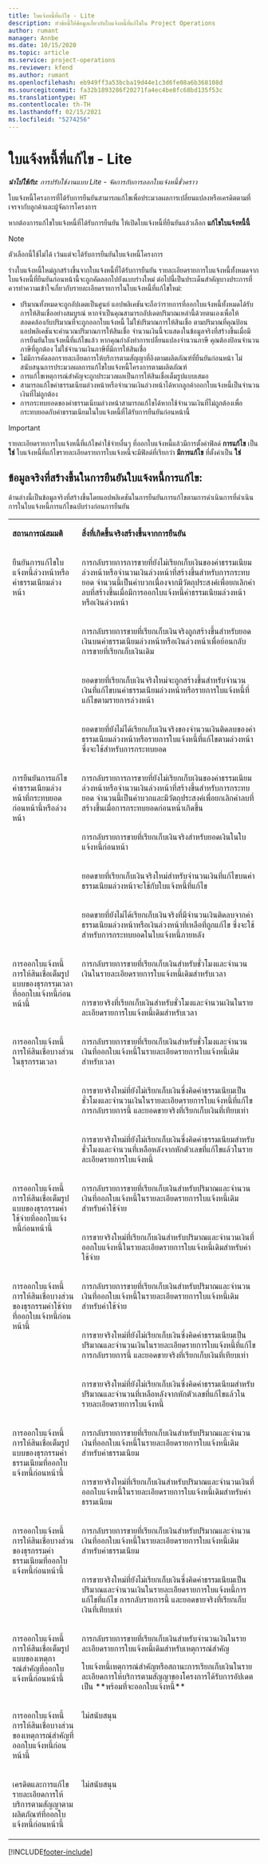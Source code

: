 ```yaml
---
title: ใบแจ้งหนี้ที่แก้ไข - Lite
description: หัวข้อนี้ให้ข้อมูลเกี่ยวกับใบแจ้งหนี้ที่แก้ไขใน Project Operations
author: rumant
manager: Annbe
ms.date: 10/15/2020
ms.topic: article
ms.service: project-operations
ms.reviewer: kfend
ms.author: rumant
ms.openlocfilehash: eb949ff3a53bcba19d44e1c3d6fe08a6b368108d
ms.sourcegitcommit: fa32b1893286f20271fa4ec4be8fc68bd135f53c
ms.translationtype: HT
ms.contentlocale: th-TH
ms.lasthandoff: 02/15/2021
ms.locfileid: "5274256"
---
```

# <a name="corrected-invoices---lite"></a>ใบแจ้งหนี้ที่แก้ไข - Lite

_**นำไปใช้กับ:** การปรับใช้งานแบบ Lite - จัดการกับการออกใบแจ้งหนี้ชั่วคราว_

ใบแจ้งหนี้โครงการที่ได้รับการยืนยันสามารถแก้ไขเพื่อประมวลผลการเปลี่ยนแปลงหรือเครดิตตามที่เจรจากับลูกค้าและผู้จัดการโครงการ

หากต้องการแก้ไขใบแจ้งหนี้ที่ได้รับการยืนยัน ให้เปิดใบแจ้งหนี้ที่ยืนยันแล้วเลือก **แก้ไขใบแจ้งหนี้นี้** 

> [!NOTE]
> ตัวเลือกนี้ใช้ไม่ได้ เว้นแต่จะได้รับการยืนยันใบแจ้งหนี้โครงการ

ร่างใบแจ้งหนี้ใหม่ถูกสร้างขึ้นจากใบแจ้งหนี้ที่ได้รับการยืนยัน รายละเอียดรายการใบแจ้งหนี้ทั้งหมดจากใบแจ้งหนี้ที่ยืนยันก่อนหน้านี้จะถูกคัดลอกไปยังแบบร่างใหม่ ต่อไปนี้เป็นประเด็นสำคัญบางประการที่ควรทำความเข้าใจเกี่ยวกับรายละเอียดรายการในใบแจ้งหนี้ที่แก้ไขใหม่:

- ปริมาณทั้งหมดจะถูกอัปเดตเป็นศูนย์ แอปพลิเคชันจะถือว่ารายการที่ออกใบแจ้งหนี้ทั้งหมดได้รับการให้สินเชื่ออย่างสมบูรณ์ หากจำเป็นคุณสามารถอัปเดตปริมาณเหล่านี้ด้วยตนเองเพื่อให้สอดคล้องกับปริมาณที่จะถูกออกใบแจ้งหนี้ ไม่ใช่ปริมาณการให้สินเชื่อ ตามปริมาณที่คุณป้อน แอปพลิเคชันจะคำนวณปริมาณการให้สินเชื่อ จำนวนเงินนี้จะแสดงในข้อมูลจริงที่สร้างขึ้นเมื่อมีการยืนยันใบแจ้งหนี้ที่แก้ไขแล้ว หากคุณกำลังทำการเปลี่ยนแปลงจำนวนภาษี คุณต้องป้อนจำนวนภาษีที่ถูกต้อง ไม่ใช่จำนวนเงินภาษีที่มีการให้สินเชื่อ
- ไม่มีการคัดลอกรายละเอียดการให้บริการตามสัญญาที่อิงตามผลิตภัณฑ์ที่ยืนยันก่อนหน้า ไม่สนับสนุนการประมวลผลการแก้ไขใบแจ้งหนี้โครงการตามผลิตภัณฑ์
- การแก้ไขเหตุการณ์สำคัญจะถูกประมวลผลเป็นการให้สินเชื่อเต็มรูปแบบเสมอ
- สามารถแก้ไขค่าธรรมเนียมล่วงหน้าหรือจำนวนเงินล่วงหน้าได้หากลูกค้าออกใบแจ้งหนี้เป็นจำนวนเงินที่ไม่ถูกต้อง
- การกระทบยอดของค่าธรรมเนียมล่วงหน้าสามารถแก้ไขได้หากใช้จำนวนเงินที่ไม่ถูกต้องเพื่อกระทบยอดกับค่าธรรมเนียมในใบแจ้งหนี้ที่ได้รับการยืนยันก่อนหน้านี้

> [!IMPORTANT]
> รายละเอียดรายการใบแจ้งหนี้ที่แก้ไขค่าใช้จ่ายอื่นๆ ที่ออกใบแจ้งหนี้แล้วมีการตั้งค่าฟิลด์ **การแก้ไข** เป็น **ใช่** ใบแจ้งหนี้ที่แก้ไขรายละเอียดรายการใบแจ้งหนี้จะมีฟิลด์ที่เรียกว่า **มีการแก้ไข** ที่ตั้งค่าเป็น **ใช่**

## <a name="actuals-created-on-confirmation-of-a-corrective-invoice"></a>ข้อมูลจริงที่สร้างขึ้นในการยืนยันใบแจ้งหนี้การแก้ไข:

ด้านล่างนี้เป็นข้อมูลจริงที่สร้างขึ้นโดยแอปพลิเคชันในการยืนยันการแก้ไขตามการดำเนินการที่ดำเนินการในใบแจ้งหนี้การแก้ไขฉบับร่างก่อนการยืนยัน

<table border="0" cellspacing="0" cellpadding="0">
    <tbody>
        <tr>
            <td width="216" valign="top">
                <p>
                    <strong>สถานการณ์สมมติ</strong>
                </p>
            </td>
            <td width="808" valign="top">
                <p>
                    <strong>สิ่งที่เกิดขึ้นจริงสร้างขึ้นจากการยืนยัน</strong>
                </p>
            </td>
        </tr>
        <tr>
            <td width="216" rowspan="4" valign="top">
                <p>
ยืนยันการแก้ไขใบแจ้งหนี้ล่วงหน้าหรือค่าธรรมเนียมล่วงหน้า<strong></strong>
                </p>
            </td>
            <td width="408" valign="top">
                <p>
การกลับรายการการขายที่ยังไม่เรียกเก็บเงินของค่าธรรมเนียมล่วงหน้าหรือจำนวนเงินล่วงหน้าที่สร้างขึ้นสำหรับการกระทบยอด จำนวนนี้เป็นค่าบวกเนื่องจากมีวัตถุประสงค์เพื่อยกเลิกค่าลบที่สร้างขึ้นเมื่อมีการออกใบแจ้งหนี้ค่าธรรมเนียมล่วงหน้าหรือเงินล่วงหน้า
                </p>
            </td>
        </tr>
        <tr>
            <td width="408" valign="top">
                <p>
การกลับรายการขายที่เรียกเก็บเงินจริงถูกสร้างขึ้นสำหรับยอดเงินบนค่าธรรมเนียมล่วงหน้าหรือเงินล่วงหน้าเพื่อย้อนกลับการขายที่เรียกเก็บเงินเดิม
                </p>
            </td>
        </tr>
        <tr>
            <td width="408" valign="top">
                <p>
ยอดขายที่เรียกเก็บเงินจริงใหม่จะถูกสร้างขึ้นสำหรับจำนวนเงินที่แก้ไขบนค่าธรรมเนียมล่วงหน้าหรือรายการใบแจ้งหนี้ที่แก้ไขตามรายการล่วงหน้า
                </p>
            </td>
        </tr>
        <tr>
            <td width="408" valign="top">
                <p>
ยอดขายที่ยังไม่ได้เรียกเก็บเงินจริงของจำนวนเงินติดลบของค่าธรรมเนียมล่วงหน้าหรือรายการใบแจ้งหนี้ที่แก้ไขตามล่วงหน้า ซึ่งจะใช้สำหรับการกระทบยอด
                </p>
            </td>
        </tr>
        <tr>
            <td width="216" rowspan="4" valign="top">
                <p>
การยืนยันการแก้ไขค่าธรรมเนียมล่วงหน้าที่กระทบยอดก่อนหน้านี้หรือล่วงหน้า
                </p>
            </td>
            <td width="408" valign="top">
                <p>
การกลับรายการการขายที่ยังไม่เรียกเก็บเงินของค่าธรรมเนียมล่วงหน้าหรือจำนวนเงินล่วงหน้าที่สร้างขึ้นสำหรับการกระทบยอด จำนวนนี้เป็นค่าบวกและมีวัตถุประสงค์เพื่อยกเลิกค่าลบที่สร้างขึ้นเมื่อการกระทบยอดก่อนหน้าเกิดขึ้น
                </p>
            </td>
        </tr>
        <tr>
            <td width="408" valign="top">
                <p>
การกลับรายการขายที่เรียกเก็บเงินจริงสำหรับยอดเงินในใบแจ้งหนี้ก่อนหน้า
                </p>
            </td>
        </tr>
        <tr>
            <td width="408" valign="top">
                <p>
ยอดขายที่เรียกเก็บเงินจริงใหม่สำหรับจำนวนเงินที่แก้ไขบนค่าธรรมเนียมล่วงหน้าจะใช้กับใบแจ้งหนี้ที่แก้ไข
                </p>
            </td>
        </tr>
        <tr>
            <td width="408" valign="top">
                <p>
ยอดขายที่ยังไม่ได้เรียกเก็บเงินจริงที่มีจำนวนเงินติดลบจากค่าธรรมเนียมล่วงหน้าหรือเงินล่วงหน้าที่เหลือที่ถูกแก้ไข ซึ่งจะใช้สำหรับการกระทบยอดในใบแจ้งหนี้ภายหลัง
                </p>
            </td>
        </tr>
        <tr>
            <td width="216" rowspan="2" valign="top">
                <p>
การออกใบแจ้งหนี้การให้สินเชื่อเต็มรูปแบบของธุรกรรมเวลาที่ออกใบแจ้งหนี้ก่อนหน้านี้
                </p>
            </td>
            <td width="408" valign="top">
                <p>
การกลับรายการขายที่เรียกเก็บเงินสำหรับชั่วโมงและจำนวนเงินในรายละเอียดรายการใบแจ้งหนี้เดิมสำหรับเวลา
                </p>
            </td>
        </tr>
        <tr>
            <td width="408" valign="top">
                <p>
การขายจริงที่เรียกเก็บเงินสำหรับชั่วโมงและจำนวนเงินในรายละเอียดรายการใบแจ้งหนี้เดิมสำหรับเวลา
                </p>
            </td>
        </tr>
        <tr>
            <td width="216" rowspan="3" valign="top">
                <p>
การออกใบแจ้งหนี้การให้สินเชื่อบางส่วนในธุรกรรมเวลา
                </p>
            </td>
            <td width="408" valign="top">
                <p>
การกลับรายการขายที่เรียกเก็บเงินสำหรับชั่วโมงและจำนวนเงินที่ออกใบแจ้งหนี้ในรายละเอียดรายการใบแจ้งหนี้เดิมสำหรับเวลา
                </p>
            </td>
        </tr>
        <tr>
            <td width="408" valign="top">
                <p>
การขายจริงใหม่ที่ยังไม่เรียกเก็บเงินซึ่งคิดค่าธรรมเนียมเป็นชั่วโมงและจำนวนเงินในรายละเอียดรายการใบแจ้งหนี้ที่แก้ไข การกลับรายการนี้ และยอดขายจริงที่เรียกเก็บเงินที่เทียบเท่า
                </p>
            </td>
        </tr>
        <tr>
            <td width="408" valign="top">
                <p>
การขายจริงใหม่ที่ยังไม่เรียกเก็บเงินซึ่งคิดค่าธรรมเนียมสำหรับชั่วโมงและจำนวนที่เหลือหลังจากหักตัวเลขที่แก้ไขแล้วในรายละเอียดรายการใบแจ้งหนี้
                </p>
            </td>
        </tr>
        <tr>
            <td width="216" rowspan="2" valign="top">
                <p>
การออกใบแจ้งหนี้การให้สินเชื่อเต็มรูปแบบของธุรกรรมค่าใช้จ่ายที่ออกใบแจ้งหนี้ก่อนหน้านี้
                </p>
            </td>
            <td width="408" valign="top">
                <p>
การกลับรายการขายที่เรียกเก็บเงินสำหรับปริมาณและจำนวนเงินที่ออกใบแจ้งหนี้ในรายละเอียดรายการใบแจ้งหนี้เดิมสำหรับค่าใช้จ่าย
                </p>
            </td>
        </tr>
        <tr>
            <td width="408" valign="top">
                <p>
การขายจริงใหม่ที่เรียกเก็บเงินสำหรับปริมาณและจำนวนเงินที่ออกใบแจ้งหนี้ในรายละเอียดรายการใบแจ้งหนี้เดิมสำหรับค่าใช้จ่าย
                </p>
            </td>
        </tr>
        <tr>
            <td width="216" rowspan="3" valign="top">
                <p>
การออกใบแจ้งหนี้การให้สินเชื่อบางส่วนของธุรกรรมค่าใช้จ่ายที่ออกใบแจ้งหนี้ก่อนหน้านี้
                </p>
            </td>
            <td width="408" valign="top">
                <p>
การกลับรายการขายที่เรียกเก็บเงินสำหรับปริมาณและจำนวนเงินที่ออกใบแจ้งหนี้ในรายละเอียดรายการใบแจ้งหนี้เดิมสำหรับค่าใช้จ่าย
                </p>
            </td>
        </tr>
        <tr>
            <td width="408" valign="top">
                <p>
การขายจริงใหม่ที่ยังไม่เรียกเก็บเงินซึ่งคิดค่าธรรมเนียมเป็นปริมาณและจำนวนเงินในรายละเอียดรายการใบแจ้งหนี้ที่แก้ไข การกลับรายการนี้ และยอดขายจริงที่เรียกเก็บเงินที่เทียบเท่า
                </p>
            </td>
        </tr>
        <tr>
            <td width="408" valign="top">
                <p>
การขายจริงใหม่ที่ยังไม่เรียกเก็บเงินซึ่งคิดค่าธรรมเนียมสำหรับปริมาณและจำนวนที่เหลือหลังจากหักตัวเลขที่แก้ไขแล้วในรายละเอียดรายการใบแจ้งหนี้
                </p>
            </td>
        </tr>
        <tr>
            <td width="216" rowspan="2" valign="top">
                <p>
การออกใบแจ้งหนี้การให้สินเชื่อเต็มรูปแบบของธุรกรรมค่าธรรมเนียมที่ออกใบแจ้งหนี้ก่อนหน้านี้
                </p>
            </td>
            <td width="408" valign="top">
                <p>
การกลับรายการขายที่เรียกเก็บเงินสำหรับปริมาณและจำนวนเงินที่ออกใบแจ้งหนี้ในรายละเอียดรายการใบแจ้งหนี้เดิมสำหรับค่าธรรมเนียม
                </p>
            </td>
        </tr>
        <tr>
            <td width="408" valign="top">
                <p>
การขายจริงใหม่ที่เรียกเก็บเงินสำหรับปริมาณและจำนวนเงินที่ออกใบแจ้งหนี้ในรายละเอียดรายการใบแจ้งหนี้เดิมสำหรับค่าธรรมเนียม
                </p>
            </td>
        </tr>
        <tr>
            <td width="216" rowspan="2" valign="top">
                <p>
การออกใบแจ้งหนี้การให้สินเชื่อบางส่วนของธุรกรรมค่าธรรมเนียมที่ออกใบแจ้งหนี้ก่อนหน้านี้
                </p>
            </td>
            <td width="408" valign="top">
                <p>
การกลับรายการขายที่เรียกเก็บเงินสำหรับปริมาณและจำนวนเงินที่ออกใบแจ้งหนี้ในรายละเอียดรายการใบแจ้งหนี้เดิมสำหรับค่าธรรมเนียม
                </p>
            </td>
        </tr>
        <tr>
            <td width="408" valign="top">
                <p>
การขายจริงใหม่ที่ยังไม่เรียกเก็บเงินซึ่งคิดค่าธรรมเนียมเป็นปริมาณและจำนวนเงินในรายละเอียดรายการใบแจ้งหนี้การแก้ไขที่แก้ไข การกลับรายการนี้ และยอดขายจริงที่เรียกเก็บเงินที่เทียบเท่า
                </p>
            </td>
        </tr>
        <tr>
            <td width="216" valign="top">
                <p>
การออกใบแจ้งหนี้การให้สินเชื่อเต็มรูปแบบของเหตุการณ์สําคัญที่ออกใบแจ้งหนี้ก่อนหน้านี้
                </p>
            </td>
            <td width="408" valign="top">
                <p>
การกลับรายการขายที่เรียกเก็บเงินสำหรับจำนวนเงินในรายละเอียดรายการใบแจ้งหนี้เดิมสำหรับเหตุการณ์สําคัญ
                </p>
                <p>
ใบแจ้งหนี้เหตุการณ์สําคัญหรือสถานะการเรียกเก็บเงินในรายละเอียดการให้บริการตามสัญญาของโครงการได้รับการอัปเดตเป็น **พร้อมที่จะออกใบแจ้งหนี้**
                </p>
            </td>
        </tr>
        <tr>
            <td width="216" valign="top">
                <p>
การออกใบแจ้งหนี้การให้สินเชื่อบางส่วนของเหตุการณ์สําคัญที่ออกใบแจ้งหนี้ก่อนหน้านี้
                </p>
            </td>
            <td width="408" valign="top">
                <p>
ไม่สนับสนุน </p>
            </td>
        </tr>
        <tr>
            <td width="216" valign="top">
                <p>
เครดิตและการแก้ไขรายละเอียดการให้บริการตามสัญญาตามผลิตภัณฑ์ที่ออกใบแจ้งหนี้ก่อนหน้านี้
                </p>
            </td>
            <td width="408" valign="top">
                <p>
ไม่สนับสนุน </p>
            </td>
        </tr>
    </tbody>
</table>


[!INCLUDE[footer-include](../../includes/footer-banner.md)]